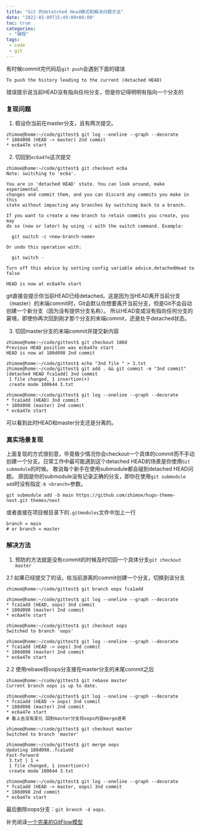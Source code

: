 ```yaml
---
title: "Git 的detatched Head模式和解决问题方法"
date: "2022-03-09T15:49:09+08:00"
toc: true
categories:
 - "编程"
tags:
 - code
 - git
---
```


有时候commit完代码后`git push`会遇到下面的错误
```shell
To push the history leading to the current (detached HEAD)
```
错误提示说当前HEAD没有指向任何分支，但是你记得明明有指向一个分支的

<!--more-->

### 复现问题
1. 假设你当前在master分支，且有两次提交。


```shell
zhimoe@home:~/code/gittest$ git log --oneline --graph --decorate
* 180d098 (HEAD -> master) 2nd commit
* ec6a47e start

```
2. 切回到`ec6a47e`这次提交
```shell
zhimoe@home:~/code/gittest$ git checkout ec6a
Note: switching to 'ec6a'.

You are in 'detached HEAD' state. You can look around, make experimental
changes and commit them, and you can discard any commits you make in this
state without impacting any branches by switching back to a branch.

If you want to create a new branch to retain commits you create, you may
do so (now or later) by using -c with the switch command. Example:

  git switch -c <new-branch-name>

Or undo this operation with:

  git switch -

Turn off this advice by setting config variable advice.detachedHead to false

HEAD is now at ec6a47e start

```
git直接会提示你当前HEAD已经detached。这是因为当HEAD离开当前分支（master）的末端commit时，Git会默认你想要离开当前分支，但是Git不会自动创建一个新分支（因为没有提供分支名称）。
所以HEAD变成没有指向任何分支的窘境，即使你再次回到刚才那个分支的末端commit，还是处于detached状态。

3. 切回master分支的末端commit并提交新内容
```shell
zhimoe@home:~/code/gittest$ git checkout 180d
Previous HEAD position was ec6a47e start
HEAD is now at 180d098 2nd commit

zhimoe@home:~/code/gittest$ echo "3nd file " > 3.txt
zhimoe@home:~/code/gittest$ git add . && git commit -m "3nd commit"
[detached HEAD fca1add] 3nd commit
 1 file changed, 1 insertion(+)
 create mode 100644 3.txt
 
zhimoe@home:~/code/gittest$ git log --oneline --graph --decorate
* fca1add (HEAD) 3nd commit
* 180d098 (master) 2nd commit
* ec6a47e start

```
可以看到此时HEAD和master分支还是分离的。

### 真实场景复现
上面复现的方式很刻意，毕竟极少情况你会checkout一个具体的commit而不手动创建一个分支。日常工作中最可能遇到这个detached HEAD的场景是你使用`Git submodule`的时候。
敢说每个新手在使用submodule都会碰到detached HEAD问题。
原因是你的submodule没有记录正确的分支，即你在使用`git submodule add`时没有指定`-b <branch>`参数。
```shell
git submodule add -b main https://github.com/zhimoe/hugo-theme-next.git themes/next
```
或者直接在项目根目录下的`.gitmodules`文件中加上一行
```text
branch = main
# or branch = master
```

### 解决方法
1. 预防的方法就是没有commit的时候及时切回一个具体分支`git checkout master`

2.1 如果已经提交了的话，给当前游离的commit创建一个分支，切换到该分支
```shell
zhimoe@home:~/code/gittest$ git branch oops fca1add 

zhimoe@home:~/code/gittest$ git log --oneline --graph --decorate
* fca1add (HEAD, oops) 3nd commit
* 180d098 (master) 2nd commit
* ec6a47e start

zhimoe@home:~/code/gittest$ git checkout oops
Switched to branch 'oops'

zhimoe@home:~/code/gittest$ git log --oneline --graph --decorate
* fca1add (HEAD -> oops) 3nd commit
* 180d098 (master) 2nd commit
* ec6a47e start

```
2.2 使用rebase将oops分支接在master分支的末尾commit之后
```shell
zhimoe@home:~/code/gittest$ git rebase master
Current branch oops is up to date.

zhimoe@home:~/code/gittest$ git log --oneline --graph --decorate
* fca1add (HEAD -> oops) 3nd commit
* 180d098 (master) 2nd commit
* ec6a47e start
# 看上去没有变化 回到master分支将oops内容merge进来

zhimoe@home:~/code/gittest$ git checkout master
Switched to branch 'master'

zhimoe@home:~/code/gittest$ git merge oops
Updating 180d098..fca1add
Fast-forward
 3.txt | 1 +
 1 file changed, 1 insertion(+)
 create mode 100644 3.txt
 
zhimoe@home:~/code/gittest$ git log --oneline --graph --decorate
* fca1add (HEAD -> master, oops) 3nd commit
* 180d098 2nd commit
* ec6a47e start

```
最后删除oops分支：`git branch -d oops`.


补充阅读[一个完美的GitFlow模型](http://matrixzk.github.io/blog/20141104/git-flow-model/)
